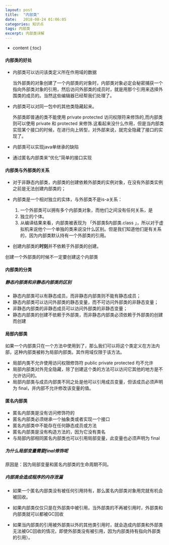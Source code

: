 ```yaml
---
layout: post
title:  "内部类"
date:   2018-08-24 01:06:05
categories: 知识点
tags: 内部类
excerpt: 内部类详解
---
```



* content
{:toc}

#### 内部类的好处

- 内部类可以访问该类定义所在作用域的数据


  当外部类的对象创建了一个内部类的对象时，内部类对象必定会秘密捕获一个指向外部类对象的引用，然后访问外部类的成员时，就是用那个引用来选择外围类的成员的。当然这些编辑器已经帮我们处理了。


- 内部类可以对同一包中的其他类隐藏起来。


  外部类即普通的类不能使用 private protected 访问权限符来修饰的,而内部类则可以使用 private 和 protected 来修饰.这看起来没什么作用，但是当内部类实现某个接口的时候，在进行向上转型，对外部来说，就完全隐藏了接口的实现了。
  
  
- 内部类可以实现java单继承的缺陷
- 通过匿名内部类来“优化”简单的接口实现

#### 内部类与外部类的关系

- 对于非静态内部类，内部类的创建依赖外部类的实例对象，在没有外部类实例之前是无法创建内部类的；



- 内部类是一个相对独立的实体，与外部类不是is-a关系：

  1. 一个外部类可以拥有多个内部类对象，而他们之间没有任何关系，是
  2. 独立的个体。
  2. 从编译结果来看，内部类被表现为 「外部类$内部类.class 」，所以对于虚拟机来说他个一个单独的类来说没什么区别。但是我们知道他们是有关系的，因为内部类默认持有一个外部类的引用。

- 创建内部类的**时刻**并不依赖于外部类的创建。

创建一个外部类的时候不一定要创建这个内部类

#### 内部类的分类

##### 静态内部类和非静态内部类的区别

- 静态内部类可以有静态成员，而非静态内部类则不能有静态成员；
- 静态内部类可以访问外部类的静态变量，而不可访问外部类的非静态变量；
- 非静态内部类的非静态成员可以访问外部类的非静态变量；
- 静态内部类的创建不依赖于外部类，而非静态内部类必须依赖于外部类的创建而创建


#### 局部内部类

如果一个内部类只在一个方法中使用到了，那么我们可以将这个类定义在方法内部，这种内部类被称为局部内部类。其作用域仅限于该方法。

- 局部内类不允许使用访问权限修饰符 public private protected 均不允许
- 局部内部类对外完全隐藏，除了创建这个类的方法可以访问它其他的地方是不允许访问的。
- 局部内部类与成员内部类不同之处是他可以引用成员变量，但该成员必须声明为 final，并内部不允许修改该变量的值。

#### 匿名内部类

- 匿名内部类是没有访问修饰符的
- 匿名内部类必须继承一个抽象类或者实现一个接口
- 匿名内部类中不能存在任何静态成员或方法
- 匿名内部类是没有构造方法的，因为它没有类名
- 与局部内部相同匿名内部类也可以引用局部变量，此变量也必须声明为 final

##### 为什么局部变量需要final修饰呢

原因是：因为局部变量和匿名内部类的生命周期不同。

##### 内部类会造成程序的内存泄漏


- 如果一个匿名内部类没有被任何引用持有，那么匿名内部类对象用完就有机会被回收。

- 如果内部类仅仅只是在外部类中被引用，当外部类的不再被引用时，外部类和内部类就可以都被GC回收
- 如果当内部类的引用被外部类以外的其他类引用时，就会造成内部类和外部类无法被GC回收的情况，即使外部类没有被引用，因为内部类持有指向外部类的引用）。
